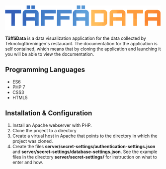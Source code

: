 ![TäffäData](core/assets/logo.png "TäffäData")

**TäffäData** is a data visualization application for the data collected by Teknologföreningen's restaurant. The documentation for the application
is self contained, which means that by cloning the application and launching it you will be able to view the documentation.

## Programming Languages

+ ES6
+ PHP 7
+ CSS3
+ HTML5

## Installation & Configuration

1. Install an Apache webserver with PHP.
1. Clone the project to a directory 
1. Create a virtual host in Apache that points to the directory in which the project was cloned.
1. Create the files **server/secret-settings/authentication-settings.json** and **server/secret-settings/database-settings.json**. 
See the example files in the directory **server/secret-settings/** for instruction on what to enter and how.
